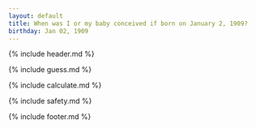 ```yaml
---
layout: default
title: When was I or my baby conceived if born on January 2, 1909?
birthday: Jan 02, 1909
---
```


{% include header.md %}

{% include guess.md %}

{% include calculate.md %}

{% include safety.md %}

{% include footer.md %}



